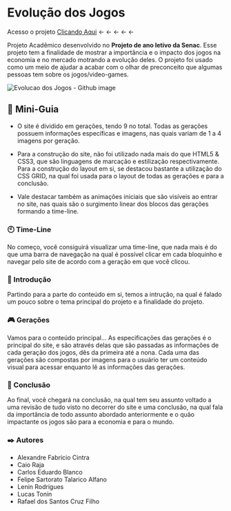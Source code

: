 # Evolução dos Jogos

Acesso o projeto [Clicando Aqui](https://www.instagram.com/_fe.sarto/)  ← ← ← ← ←

Projeto Acadêmico desenvolvido no **Projeto de ano letivo da Senac**. Esse projeto tem a finalidade de mostrar a importância e o impacto dos jogos na economia e no mercado motrando a evolução deles. O projeto foi usado como um meio de ajudar a acabar com o olhar de preconceito que algumas pessoas tem sobre os jogos/video-games.

![Evolucao dos Jogos - Github image](https://user-images.githubusercontent.com/77643258/194735474-61a2820d-7091-4795-a58f-61aaa1648c4a.png)

## 🚀 Mini-Guia

* O site é dividido em gerações, tendo 9 no total. Todas as gerações possuem informações específicas e imagens, nas quais variam de 1 a 4 imagens por geração. 

* Para a construção do site, não foi utilizado nada mais do que HTML5 & CSS3, que são linguagens de marcação e estilização respectivamente. Para a construção do layout em si, se destacou bastante a utilização do CSS GRID, na qual foi usada para o layout de todas as gerações e para a conclusão.

* Vale destacar também as animações iniciais que são visíveis ao entrar no site, nas quais são o surgimento linear dos blocos das gerações formando a time-line.

### 🕙 Time-Line

No começo, você consiguirá visualizar uma time-line, que nada mais é do que uma barra de navegação na qual é possível clicar em  cada bloquinho e navegar pelo site de acordo com a geração em que você clicou. 

### 🔑 Introdução

Partindo para a parte do conteúdo em si, temos a intrução, na qual é falado um pouco sobre o tema principal do projeto e a finalidade do projeto.


### 🎮 Gerações

Vamos para o conteúdo principal... As especificações das gerações é o principal do site, e são através delas que são passadas as informações de cada geração dos jogos, dês da primeira até a nona. Cada uma das gerações são compostas por imagens para o usuário ter um conteúdo visual para acessar enquanto lê as informações das gerações.


### 📌 Conclusão

Ao final, você chegará na conclusão, na qual tem seu assunto voltado a uma revisão de tudo visto no decorrer do site e uma conclusão, na qual fala da importância de todo assunto abordado anteriormente e o quão impactante os jogos são para a economia e para o mundo.


### ✒️ Autores

* Alexandre Fabricio Cintra
* Caio Raja
* Carlos Eduardo Blanco
* Felipe Sartorato Talarico Alfano
* Lenin Rodrigues
* Lucas Tonin
* Rafael dos Santos Cruz Filho

